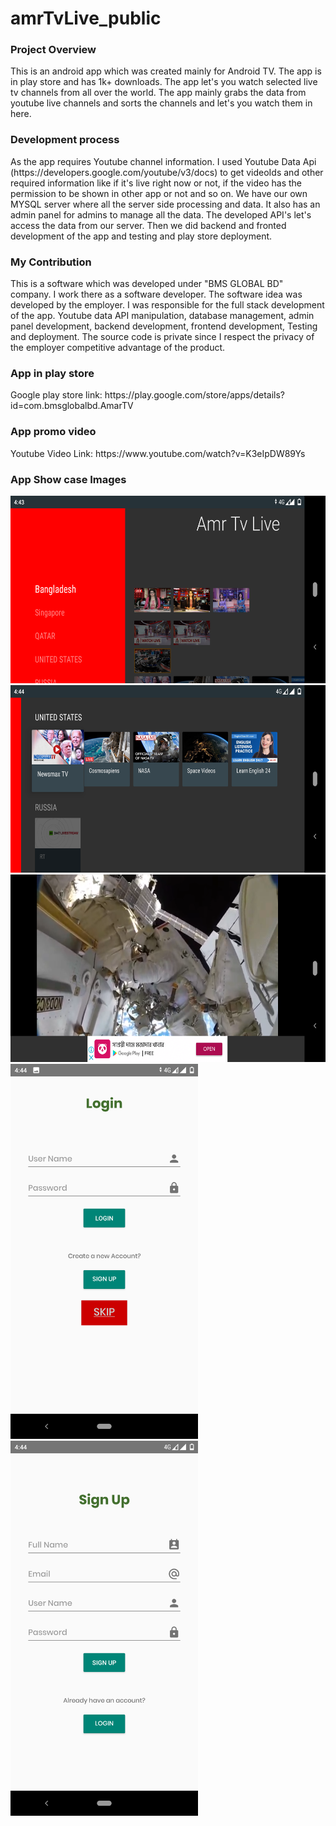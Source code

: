 # amrTvLive_public
<h3>Project Overview</h3>
This is an android app which was created mainly for Android TV. The app is in play store and has 1k+ downloads. The app let's you watch selected live tv channels from all over the world. The app mainly grabs the data from youtube live channels and sorts the channels and let's you watch them in here.

<h3>Development process</h3>
As the app requires Youtube channel information. I used Youtube Data Api (https://developers.google.com/youtube/v3/docs) to get videoIds and other required information like if it's live right now or not, if the video has the permission to be shown in other app or not and so on. We have our own MYSQL server where all the server side processing and data. It also has an admin panel for admins to manage all the data. The developed API's let's access the data from our server. Then we did backend and fronted development of the app and testing and play store deployment.
<h3>My Contribution</h3>
This is a software which was developed under "BMS GLOBAL BD" company. I work there as a software developer. The software idea was developed by the employer. I was responsible for the full stack development of the app. Youtube data API manipulation, database management, admin panel development, backend development, frontend development, Testing and deployment. The source code is private since I respect the privacy of the employer competitive advantage of the product.

<h3>App in play store</h3>
Google play store link: https://play.google.com/store/apps/details?id=com.bmsglobalbd.AmarTV

<h3>App promo video</h3>
Youtube Video Link: https://www.youtube.com/watch?v=K3eIpDW89Ys

<h3>App Show case Images</h3>
<img src="/amrTvLive/Screenshot_20210406-164358.png" width="600" height="300">
<img src="/amrTvLive/Screenshot_20210406-164413.png" width="600" height="300">
<img src="/amrTvLive/Screenshot_20210407-112304.png" width="600" height="300">
<img src="/amrTvLive/Screenshot_20210406-164447.png" width="300" height="600">
<img src="/amrTvLive/Screenshot_20210406-164453.png" width="300" height="600">
